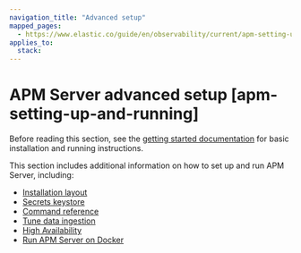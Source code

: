 ```yaml
---
navigation_title: "Advanced setup"
mapped_pages:
  - https://www.elastic.co/guide/en/observability/current/apm-setting-up-and-running.html
applies_to:
  stack:
---
```


# APM Server advanced setup [apm-setting-up-and-running]

Before reading this section, see the [getting started documentation](fleet-managed-apm-server.md) for basic installation and running instructions.

This section includes additional information on how to set up and run APM Server, including:

* [Installation layout](installation-layout.md)
* [Secrets keystore](secrets-keystore-for-secure-settings.md)
* [Command reference](apm-server-command-reference.md)
* [Tune data ingestion](tune-data-ingestion.md)
* [High Availability](high-availability.md)
* [Run APM Server on Docker](apm-server-binary.md#apm-running-on-docker)

